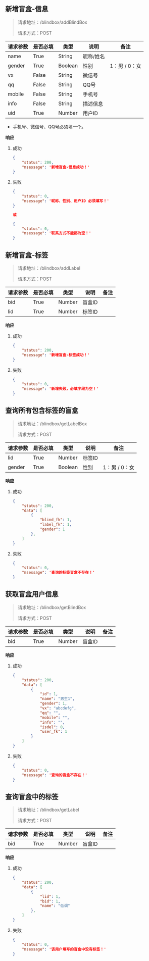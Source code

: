 ## 新增盲盒-信息

> 请求地址：/blindbox/addBlindBox
>
> 请求方式：POST

| 请求参数 | 是否必填 | 类型    | 说明      | 备注          |
| -------- | -------- | ------- | --------- | ------------- |
| name     | True     | String  | 昵称/姓名 |               |
| gender   | True     | Boolean | 性别      | 1：男 / 0：女 |
| vx       | False    | String  | 微信号    |               |
| qq       | False    | String  | QQ号      |               |
| mobile   | False    | String  | 手机号    |               |
| info     | False    | String  | 描述信息  |               |
| uid      | True     | Number  | 用户ID    |               |

- 手机号、微信号、QQ号必须填一个。

**响应** 

1. 成功

   ```json
   {
       "status": 200,
       "msessage": '新增盲盒-信息成功！'
   }
   ```

2. 失败

   ```json
   {
       "status": 0,
       "msessage": '昵称、性别、用户ID 必须填写！'
   }
   
   或
   
   {
       "status": 0,
       "msessage": '联系方式不能都为空！'
   }
   ```



## 新增盲盒-标签

> 请求地址：/blindbox/addLabel
>
> 请求方式：POST

| 请求参数 | 是否必填 | 类型   | 说明   | 备注 |
| -------- | -------- | ------ | ------ | ---- |
| bid      | True     | Number | 盲盒ID |      |
| lid      | True     | Number | 标签ID |      |

**响应** 

1. 成功

   ```json
   {
       "status": 200,
       "msessage": '新增盲盒-标签成功！'
   }
   ```

2. 失败

   ```json
   {
       "status": 0,
       "msessage": '新增失败，必填字段为空！'
   }
   ```

   

## 查询所有包含标签的盲盒

> 请求地址：/blindbox/getLabelBox
>
> 请求方式：POST

| 请求参数 | 是否必填 | 类型    | 说明   | 备注          |
| -------- | -------- | ------- | ------ | ------------- |
| lid      | True     | Number  | 标签ID |               |
| gender   | True     | Boolean | 性别   | 1：男 / 0：女 |

**响应** 

1. 成功

   ```json
   {
       "status": 200,
       "data": [
           {
               "blind_fk": 1,
               "label_fk": 1,
               "gender": 1
           },
       ]
   }
   ```

2. 失败

   ```json
   {
       "status": 0,
       "msessage": '查询的标签盲盒不存在！'
   }
   ```

   

## 获取盲盒用户信息

> 请求地址：/blindbox/getBlindBox
>
> 请求方式：POST

| 请求参数 | 是否必填 | 类型   | 说明   | 备注 |
| -------- | -------- | ------ | ------ | ---- |
| bid      | True     | Number | 盲盒ID |      |

**响应** 

1. 成功

   ```json
   {
       "status": 200,
       "data": [
           {
               "id": 1,
               "name": "男生1",
               "gender": 1,
               "vx": "abcdefg",
               "qq": "",
               "mobile": "",
               "info": "",
               "isdel": 0,
               "user_fk": 1
           }
       ]
   }
   ```

2. 失败

   ```json
   {
       "status": 0,
       "msessage": '查询的盲盒不存在！'
   }
   ```

   

## 查询盲盒中的标签

> 请求地址：/blindbox/getLabel
>
> 请求方式：POST

| 请求参数 | 是否必填 | 类型   | 说明   | 备注 |
| -------- | -------- | ------ | ------ | ---- |
| bid      | True     | Number | 盲盒ID |      |

**响应** 

1. 成功

   ```json
   {
       "status": 200,
       "data": [
           {
               "lid": 1,
               "bid": 1,
               "name": "低调"
           },
       ]
   }
   ```

2. 失败

   ```json
   {
       "status": 0,
       "msessage": '该用户填写的盲盒中没有标签！'
   }
   ```

   











